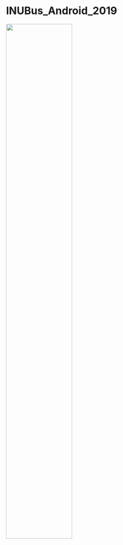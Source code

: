 # INUBus_Android_2019
<img src="https://user-images.githubusercontent.com/48705652/104974229-920f2080-5a3a-11eb-8dcd-b0aa33e6030b.png"  width=60% height=60%>
